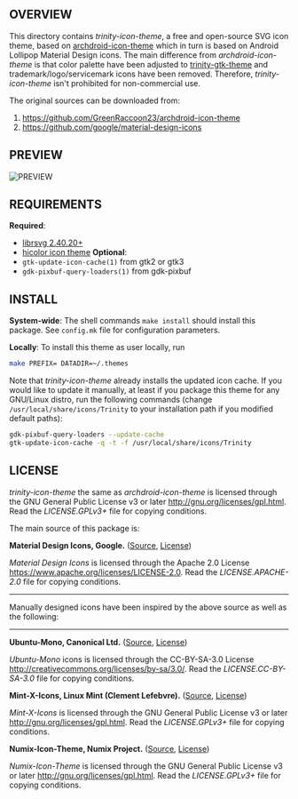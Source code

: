 OVERVIEW
--------
This directory contains *trinity-icon-theme*, a free and open-source
SVG icon theme, based on [archdroid-icon-theme][1] which in turn is
based on Android Lollipop Material Design icons.  The main difference
from *archdroid-icon-theme* is that color palette have been adjusted
to [trinity-gtk-theme][2] and trademark/logo/servicemark icons have
been removed.  Therefore, *trinity-icon-theme* isn't prohibited for
non-commercial use.

The original sources can be downloaded from:
1. https://github.com/GreenRaccoon23/archdroid-icon-theme
2. https://github.com/google/material-design-icons


PREVIEW
-------
![PREVIEW][3]


REQUIREMENTS
------------
**Required**:
- [librsvg 2.40.20+][4]
- [hicolor icon theme][5]
**Optional**:
- `gtk-update-icon-cache(1)` from gtk2 or gtk3
- `gdk-pixbuf-query-loaders(1)` from gdk-pixbuf

INSTALL
-------
**System-wide**:
The shell commands `make install` should install this package.  See
`config.mk` file for configuration parameters.

**Locally**:
To install this theme as user locally, run
```sh
make PREFIX= DATADIR=~/.themes
```

Note that *trinity-icon-theme* already installs the updated icon
cache.  If you would like to update it manually, at least if you
package this theme for any GNU/Linux distro, run the following
commands (change `/usr/local/share/icons/Trinity` to your installation
path if you modified default paths):
```sh
gdk-pixbuf-query-loaders --update-cache
gtk-update-icon-cache -q -t -f /usr/local/share/icons/Trinity
```


LICENSE
-------
*trinity-icon-theme* the same as *archdroid-icon-theme* is licensed
through the GNU General Public License v3 or later
<http://gnu.org/licenses/gpl.html>.
Read the *LICENSE.GPLv3+* file for copying conditions.

The main source of this package is:

**Material Design Icons, Google.**
([Source][6], [License][7])

*Material Design Icons* is licensed through the Apache 2.0 License
<https://www.apache.org/licenses/LICENSE-2.0>.
Read the *LICENSE.APACHE-2.0* file for copying conditions.

----------------------------------------------------------------------

Manually designed icons have been inspired by the above source as well
as the following:

----------------------------------------------------------------------

**Ubuntu-Mono, Canonical Ltd.**
([Source][8], [License][9])

*Ubuntu-Mono* icons is licensed through the CC-BY-SA-3.0 License
<http://creativecommons.org/licenses/by-sa/3.0/>.
Read the *LICENSE.CC-BY-SA-3.0* file for copying conditions.


**Mint-X-Icons, Linux Mint (Clement Lefebvre).**
([Source][10], [License][11])

*Mint-X-Icons* is licensed through the GNU General Public License v3
or later <http://gnu.org/licenses/gpl.html>.
Read the *LICENSE.GPLv3+* file for copying conditions.


**Numix-Icon-Theme, Numix Project.**
([Source][12], [License][13])

*Numix-Icon-Theme* is licensed through the GNU General Public License
v3 or later <http://gnu.org/licenses/gpl.html>.
Read the *LICENSE.GPLv3+* file for copying conditions.

<!--------------------------------------------------------------------
------------------------------ LINKS ---------------------------------
--------------------------------------------------------------------->

<!-- archdroid-icon-theme -->
[1]: https://github.com/GreenRaccoon23/archdroid-icon-theme

<!-- trinity-gtk-theme -->
[2]: https://github.com/zeppe-lin/trinity-gtk-theme

<!-- preview -->
[3]: https://raw.githubusercontent.com/zeppe-lin/trinity-icon-theme/master/preview.png

<!-- librsvg -->
[4]: https://wiki.gnome/org/LibRsvg

<!-- hicolor-icon-theme -->
[5]: https://www.freedesktop.org/wiki/Software/icon-theme

<!-- Material Design Icons source -->
[6]: https://github.com/google/material-design-icons
<!-- Material Design Icons license -->
[7]: https://github.com/google/material-design-icons/blob/master/LICENSE

<!-- Ubuntu Mono source -->
[8]: http://packages.ubuntu.com/vivid/ubuntu-mono
<!-- Ubuntu Mono license -->
[9]: https://bazaar.launchpad.net/~ubuntu-art-pkg/ubuntu-themes/trunk/view/head:/debian/copyright

<!-- Mint X Icons source -->
[10]: https://github.com/linuxmint/mint-x-icons
[11]: https://github.com/linuxmint/mint-x-icons/raw/master/debian/copyright

<!-- Numix Icon Theme source -->
[12]: https://github.com/numixproject/numix-icon-theme
<!-- Numix Icon Theme license -->
[13]: https://github.com/numixproject/numix-icon-theme/blob/master/license


<!-- vim:ft=markdown:sw=2:ts=2:sts=2:et:cc=72:tw=70
End of file. -->
